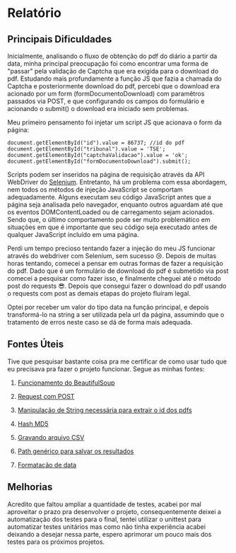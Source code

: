 # Relatório

## Principais Dificuldades

Inicialmente, analisando o fluxo de obtenção do pdf do diário a partir da data, minha principal preocupação foi como encontrar uma forma de "passar" pela validação de Captcha que era exigida para o download do pdf. Estudando mais profundamente a função JS que fazia a chamada do Captcha e posteriormente download do pdf, percebi que o download era acionado por um form (formDocumentoDownload) com paramêtros passados via POST, e que configurando os campos do formulário e acionando o submit() o download era iniciado sem problemas.

Meu primeiro pensamento foi injetar um script JS que acionava o form da página:
```
document.getElementById("id").value = 86737; //id do pdf
document.getElementById("tribunal").value = 'TSE';
document.getElementById("captchaValidacao").value = 'ok';
document.getElementById("formDocumentoDownload").submit();
```

Scripts podem ser inseridos na página de requisição através da API WebDriver do [Selenium](https://intoli.com/blog/javascript-injection/). Entretanto, há um problema com essa abordagem, nem todos os métodos de injeção JavaScript se comportam adequadamente. Alguns executam seu código JavaScript antes que a página seja analisada pelo navegador, enquanto outros aguardam até que os eventos DOMContentLoaded ou de carregamento sejam acionados. Sendo que, o último comportamento pode ser muito problemático em situações em que é importante que seu código seja executado antes de qualquer JavaScript incluído em uma página.

Perdi um tempo precioso tentando fazer a injeção do meu JS funcionar através do webdriver com Selenium, sem sucesso :cry:. Depois de muitas horas tentando, comecei a pensar em outras formas de fazer a requisição do pdf. Dado que é um formulário de download do pdf é submetido via post comecei a pesquisar como fazer isso, e finalmente cheguei até o método post do requests :sunglasses:. Depois que consegui fazer o download do pdf usando o requests com post as demais etapas do projeto fluíram legal.

Optei por receber um valor do tipo data na função principal, e depois transformá-lo na string a ser utilizada pela url da página, assumindo que o tratamento de erros neste caso se dá de forma mais adequada.

## Fontes Úteis

Tive que pesquisar bastante coisa pra me certificar de como usar tudo que eu precisava pra fazer o projeto funcionar. Segue as minhas fontes:

1. [Funcionamento do BeautifulSoup](https://imasters.com.br/back-end/aprendendo-sobre-web-scraping-em-python-utilizando-beautifulsoup)

2. [Request com POST](https://code.tutsplus.com/tutorials/how-to-download-files-in-python--cms-30099)

3. [Manipulação de String necessária para extrair o id dos pdfs](https://wiki.python.org.br/ManipulandoStringsComPython)

3. [Hash MD5](https://stackoverflow.com/questions/3431825/generating-an-md5-checksum-of-a-file)

4. [Gravando arquivo CSV](https://pt.stackoverflow.com/questions/302281/salvar-dados-em-um-arquivo-csv)

5. [Path genérico para salvar os resultados](http://www.devfuria.com.br/python/os-path/)

6. [Formatação de data](https://pythonhelp.wordpress.com/2012/07/10/trabalhando-com-datas-e-horas-em-python-datetime/)


## Melhorias

Acredito que faltou ampliar a quantidade de testes, acabei por mal aproveitar o prazo pra desenvolver o projeto, consequentemente deixei a automatização dos testes para o final, tentei utilizar o unittest para automatizar testes unitários mas como não tinha experiência acabei deixando a desejar nessa parte, espero aprimorar um pouco mais dos testes para os próximos projetos.
